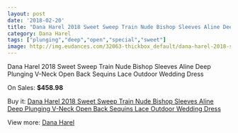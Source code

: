 ```yaml
---
layout: post
date: '2018-02-20'
title: "Dana Harel 2018 Sweet Sweep Train Nude Bishop Sleeves Aline Deep Plunging V-Neck Open Back Sequins Lace Outdoor Wedding Dress"
category: Dana Harel
tags: ["plunging","deep","open","special","sweet"]
image: http://img.eudances.com/32063-thickbox_default/dana-harel-2018-sweet-sweep-train-nude-bishop-sleeves-aline-deep-plunging-v-neck-open-back-sequins-lace-outdoor-wedding-dress.jpg
---
```

Dana Harel 2018 Sweet Sweep Train Nude Bishop Sleeves Aline Deep Plunging V-Neck Open Back Sequins Lace Outdoor Wedding Dress

On Sales: **$458.98**
<a href="https://www.eudances.com/en/dana-harel/9983-dana-harel-2018-sweet-sweep-train-nude-bishop-sleeves-aline-deep-plunging-v-neck-open-back-sequins-lace-outdoor-wedding-dress.html"><amp-img layout="responsive" width="600" height="600" src="//img.eudances.com/32063-thickbox_default/dana-harel-2018-sweet-sweep-train-nude-bishop-sleeves-aline-deep-plunging-v-neck-open-back-sequins-lace-outdoor-wedding-dress.jpg" alt="Dana Harel 2018 Sweet Sweep Train Nude Bishop Sleeves Aline Deep Plunging V-Neck Open Back Sequins Lace Outdoor Wedding Dress 0" /></a>
<a href="https://www.eudances.com/en/dana-harel/9983-dana-harel-2018-sweet-sweep-train-nude-bishop-sleeves-aline-deep-plunging-v-neck-open-back-sequins-lace-outdoor-wedding-dress.html"><amp-img layout="responsive" width="600" height="600" src="//img.eudances.com/32066-thickbox_default/dana-harel-2018-sweet-sweep-train-nude-bishop-sleeves-aline-deep-plunging-v-neck-open-back-sequins-lace-outdoor-wedding-dress.jpg" alt="Dana Harel 2018 Sweet Sweep Train Nude Bishop Sleeves Aline Deep Plunging V-Neck Open Back Sequins Lace Outdoor Wedding Dress 1" /></a>
<a href="https://www.eudances.com/en/dana-harel/9983-dana-harel-2018-sweet-sweep-train-nude-bishop-sleeves-aline-deep-plunging-v-neck-open-back-sequins-lace-outdoor-wedding-dress.html"><amp-img layout="responsive" width="600" height="600" src="//img.eudances.com/32065-thickbox_default/dana-harel-2018-sweet-sweep-train-nude-bishop-sleeves-aline-deep-plunging-v-neck-open-back-sequins-lace-outdoor-wedding-dress.jpg" alt="Dana Harel 2018 Sweet Sweep Train Nude Bishop Sleeves Aline Deep Plunging V-Neck Open Back Sequins Lace Outdoor Wedding Dress 2" /></a>
<a href="https://www.eudances.com/en/dana-harel/9983-dana-harel-2018-sweet-sweep-train-nude-bishop-sleeves-aline-deep-plunging-v-neck-open-back-sequins-lace-outdoor-wedding-dress.html"><amp-img layout="responsive" width="600" height="600" src="//img.eudances.com/32064-thickbox_default/dana-harel-2018-sweet-sweep-train-nude-bishop-sleeves-aline-deep-plunging-v-neck-open-back-sequins-lace-outdoor-wedding-dress.jpg" alt="Dana Harel 2018 Sweet Sweep Train Nude Bishop Sleeves Aline Deep Plunging V-Neck Open Back Sequins Lace Outdoor Wedding Dress 3" /></a>

Buy it: [Dana Harel 2018 Sweet Sweep Train Nude Bishop Sleeves Aline Deep Plunging V-Neck Open Back Sequins Lace Outdoor Wedding Dress](https://www.eudances.com/en/dana-harel/9983-dana-harel-2018-sweet-sweep-train-nude-bishop-sleeves-aline-deep-plunging-v-neck-open-back-sequins-lace-outdoor-wedding-dress.html "Dana Harel 2018 Sweet Sweep Train Nude Bishop Sleeves Aline Deep Plunging V-Neck Open Back Sequins Lace Outdoor Wedding Dress")

View more: [Dana Harel](https://www.eudances.com/en/157-dana-harel "Dana Harel")
